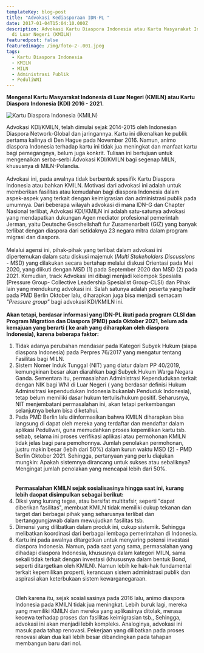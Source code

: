 ```yaml
---
templateKey: blog-post
title: "Advokasi Kediasporaan IDN-PL "
date: 2017-01-04T15:04:10.000Z
description: Advokasi Kartu Diaspora Indonesia atau Kartu Masyarakat Indonesia
  di Luar Negeri (KMILN)
featuredpost: false
featuredimage: /img/foto-2-.001.jpeg
tags:
  - Kartu Diaspora Indonesia
  - KMILN
  - MILN
  - Administrasi Publik
  - PeduliWNI
---
```

**Mengenal Kartu Masyarakat Indonesia di Luar Negeri (KMILN) atau Kartu Diaspora Indonesia (KDI) 2016 - 2021.** 

![Kartu Diaspora Indonesia (KMILN)](/img/foto-3.001.jpeg "Mengenal Advokasi Kartu Diaspora Indonesia (KMILN) 2016-2021")

Advokasi KDI/KMILN, telah dimulai sejak 2014-2015 oleh Indonesian Diaspora Network-Global dan jaringannya. Kartu ini dikenalkan ke publik pertama kalinya di Den Hague pada November 2016. Namun, animo diaspora Indonesia terhadap kartu ini tidak jua meningkat dan manfaat kartu bagi pemegangnya, belum juga konkrit. Tulisan ini bertujuan untuk mengenalkan serba-serbi Advokasi KDI/KMILN bagi segenap MILN, khususnya di MILN-Polandia. \
\
Advokasi ini, pada awalnya tidak berbentuk spesifik Kartu Diaspora Indonesia atau bahkan KMILN. Motivasi dari advokasi ini adalah untuk memberikan fasilitas atau kemudahan bagi diaspora Indonesia dalam aspek-aspek yang terkait dengan keimigrasian dan administrasi publik pada umumnya. Dari beberapa wilayah advokasi di mana IDN-G dan Chapter Nasional terlibat, Advokasi KDI/KMILN ini adalah satu-satunya advokasi yang mendapatkan dukungan Agen mediator profesional pemerintah Jerman, yaitu Deutsche Geschellshaft fur Zusamenarbeit (GIZ) yang banyak terlibat dengan diaspora dari setidaknya 23 negara mitra dalam program migrasi dan diaspora. \
\
Melalui agensi ini, pihak-pihak yang terlibat dalam advokasi ini dipertemukan dalam satu diskusi majemuk (*Multi Stakeholders Discussions* - MSD) yang dilakukan secara bertahap melalui diskusi Orientasi pada Mei  2020, yang diikuti dengan MSD (1) pada September 2020 dan MSD (2) pada 2021. Kemudian, track Advokasi ini dibagi menjadi kelompok Spesialis (Pressure Group- Collective Leadership Spesialist Group-CLSI) dan Pihak lain yang mendukung advokasi ini. Salah satunya adalah peserta yang hadir pada PMD Berlin Oktober lalu, diharapkan juga bisa menjadi semacam *"Pressure group"* bagi advokasi KDI/KMILN ini. \
\
**Akan tetapi, berdasar informasi yang IDN-PL ikuti pada program CLSI dan Program Migration dan Diaspora (PMD) pada Oktober 2021, belum ada kemajuan yang berarti ( ke arah yang diharapkan oleh diaspora Indonesia), karena beberapa faktor:** 

1. Tidak adanya perubahan mendasar pada Kategori Subyek Hukum (siapa diaspora Indonesia) pada Perpres 76/2017 yang mengatur tentang Fasilitas bagi MILN. 
2. Sistem Nomer Induk Tunggal (NIT) yang diatur dalam PP 40/2019, kemungkinan besar akan diarahkan bagi Subyek Hukum Warga Negara Ganda. Sementara itu, permasalahan Administrasi Kependudukan terkait dengan NIK bagi WNI di Luar Negeri ( yang berdasar definisi Hukum Adminsitrasi kependudukan Indonesia bukanlah Penduduk Indonesia), tetap belum memiliki dasar hukum tertulis/hukum positif. Seharusnya, NIT menjembatani permasalahan ini, akan tetapi perkembangan selanjutnya belum bisa diketahui. 
3. Pada PMD Berlin lalu diinformasikan bahwa KMILN diharapkan bisa langsung di dapat oleh mereka yang terdaftar dan mendaftar dalam aplikasi Peduliwni, guna memudahkan proses kepemilikan kartu tsb. sebab, selama ini proses verifikasi aplikasi atau permohonan KMILN tidak jelas bagi para pemohonnya. Jumlah penolakan permohonan, justru makin besar (lebih dari 50%) dalam kurun waktu  MSD (2) - PMD Berlin Oktober 2021. Sehingga, pertanyaan yang perlu diajukan mungkin: Apakah sistemnya dirancang untuk sukses atau sebaliknya? Mengingat jumlah penolakan yang mencapai lebih dari 50%. \
   \
   \
   **Permasalahan KMILN sejak sosialisasinya hingga saat ini, kurang lebih daopat disimpulkan sebagai berikut:** 
4. Diksi yang kurang tegas, atau bersifat multitafsir, seperti "dapat diberikan fasilitas", membuat KMILN  tidak memiliki cukup tekanan dan target dari berbagai pihak yang seharusnya terlibat dan bertanggungjawab dalam mewujudkan fasilitas tsb. 
5. Dimensi yang dilibatkan dalam produk ini, cukup sistemik. Sehingga melibatkan koordinasi dari berbagai lembaga pemerintahan di Indonesia. 
6. Kartu ini pada awalnya ditargetkan untuk menyaring potensi investasi diaspora Indonesia. Namun, pada saat yang sama, permasalahan yang dihadapi diaspora Indonesia, khususnya dalam kategori MILN, sama sekali tidak terkait dengan investasi (khususnya dalam bentuk Bond, seperti ditargetkan oleh KMILN). Namun lebih ke hak-hak fundamental terkait kepemilikan properti, kerancuan sistem administrasi publik dan aspirasi akan keterbukaan sistem kewarganegaraan. \
   \
   \
   Oleh karena itu, sejak sosialisasinya pada 2016 lalu, animo diaspora Indonesia pada KMILN tidak jua meningkat. Lebih buruk lagi, mereka yang memiliki KMILN dan mereka yang aplikasinya ditolak, merasa kecewa terhadap proses dan fasilitas keimigrasian tsb., Sehingga, advokasi ini akan menjadi lebih kompleks. Analoginya, advokasi ini masuk pada tahap renovasi. Pekerjaan yang dilibatkan pada proses renovasi akan dua kali lebih besar dibandingkan pada tahapan membangun baru dari nol.